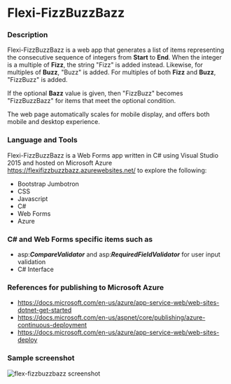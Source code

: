 # Flexi-FizzBuzzBazz

### Description
Flexi-FizzBuzzBazz is a web app that generates a list of items representing the consecutive sequence of integers from **Start** to **End**.  When the integer is a multiple of **Fizz**, the string "Fizz" is added instead. Likewise, for multiples of **Buzz**, "Buzz" is added. For multiples of both **Fizz** and **Buzz**, "FizzBuzz" is added.

If the optional **Bazz** value is given, then "FizzBuzz" becomes "FizzBuzzBazz" for items that meet the optional condition.

The web page automatically scales for mobile display, and offers both mobile and desktop experience.

### Language and Tools
Flexi-FizzBuzzBazz is a Web Forms app written in C# using Visual Studio 2015 and hosted on Microsoft Azure  https://flexifizzbuzzbazz.azurewebsites.net/ to explore the following:
* Bootstrap Jumbotron
* CSS
* Javascript
* C#
* Web Forms
* Azure

### C# and Web Forms specific items such as
* asp:**_CompareValidator_** and asp:**_RequiredFieldValidator_** for user input validation
* C# Interface

### References for publishing to Microsoft Azure
* https://docs.microsoft.com/en-us/azure/app-service-web/web-sites-dotnet-get-started
* https://docs.microsoft.com/en-us/aspnet/core/publishing/azure-continuous-deployment
* https://docs.microsoft.com/en-us/azure/app-service-web/web-sites-deploy

### Sample screenshot
![flex-fizzbuzzbazz screenshot](https://user-images.githubusercontent.com/19395671/34316956-fe754906-e757-11e7-8939-60a6c41ab389.png)
